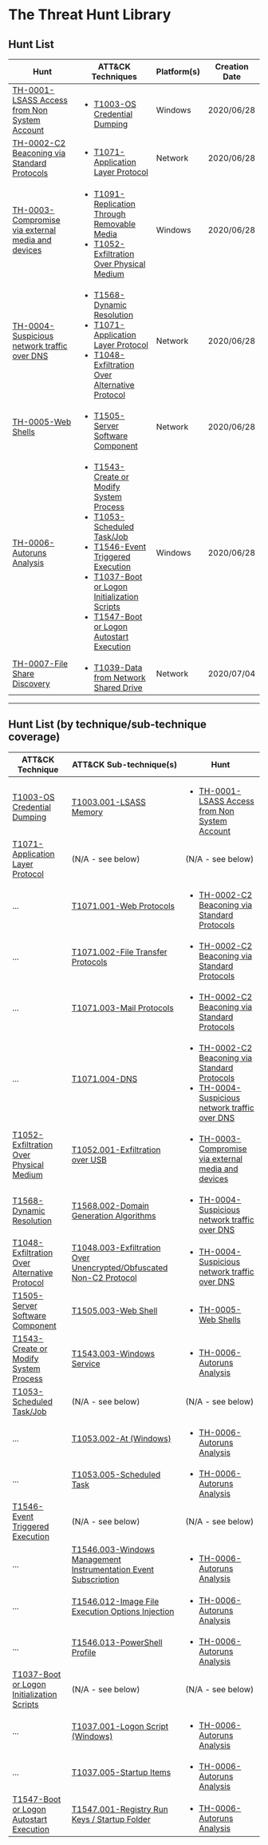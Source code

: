 
# The Threat Hunt Library

## Hunt List

|Hunt|ATT&CK Techniques|Platform(s)|Creation Date|
|---|---|---|---|
|<a href="hunts/TH-0001-LSASS Access from Non System Account.md">TH-0001-LSASS Access from Non System Account</a>|<ul style='margin-bottom: 0;'><li><a href="https://attack.mitre.org/techniques/T1003/">T1003-OS Credential Dumping</a></li></ul>|Windows|2020/06/28|
|<a href="hunts/TH-0002-C2 Beaconing via Standard Protocols.md">TH-0002-C2 Beaconing via Standard Protocols</a>|<ul style='margin-bottom: 0;'><li><a href="https://attack.mitre.org/techniques/T1071/">T1071-Application Layer Protocol</a></li></ul>|Network|2020/06/28|
|<a href="hunts/TH-0003-Compromise via external media and devices.md">TH-0003-Compromise via external media and devices</a>|<ul style='margin-bottom: 0;'><li><a href="https://attack.mitre.org/techniques/T1091/">T1091-Replication Through Removable Media</a></li><li><a href="https://attack.mitre.org/techniques/T1052/">T1052-Exfiltration Over Physical Medium</a></li></ul>|Windows|2020/06/28|
|<a href="hunts/TH-0004-Suspicious network traffic over DNS.md">TH-0004-Suspicious network traffic over DNS</a>|<ul style='margin-bottom: 0;'><li><a href="https://attack.mitre.org/techniques/T1568/">T1568-Dynamic Resolution</a></li><li><a href="https://attack.mitre.org/techniques/T1071/">T1071-Application Layer Protocol</a></li><li><a href="https://attack.mitre.org/techniques/T1048/">T1048-Exfiltration Over Alternative Protocol</a></li></ul>|Network|2020/06/28|
|<a href="hunts/TH-0005-Web Shells.md">TH-0005-Web Shells</a>|<ul style='margin-bottom: 0;'><li><a href="https://attack.mitre.org/techniques/T1505/">T1505-Server Software Component</a></li></ul>|Network|2020/06/28|
|<a href="hunts/TH-0006-Autoruns Analysis.md">TH-0006-Autoruns Analysis</a>|<ul style='margin-bottom: 0;'><li><a href="https://attack.mitre.org/techniques/T1543/">T1543-Create or Modify System Process</a></li><li><a href="https://attack.mitre.org/techniques/T1053/">T1053-Scheduled Task/Job</a></li><li><a href="https://attack.mitre.org/techniques/T1546/">T1546-Event Triggered Execution</a></li><li><a href="https://attack.mitre.org/techniques/T1037/">T1037-Boot or Logon Initialization Scripts</a></li><li><a href="https://attack.mitre.org/techniques/T1547/">T1547-Boot or Logon Autostart Execution</a></li></ul>|Windows|2020/06/28|
|<a href="hunts/TH-0007-File Share Discovery.md">TH-0007-File Share Discovery</a>|<ul style='margin-bottom: 0;'><li><a href="https://attack.mitre.org/techniques/T1039/">T1039-Data from Network Shared Drive</a></li></ul>|Network|2020/07/04|

---
## Hunt List (by technique/sub-technique coverage)

|ATT&CK Technique|ATT&CK Sub-technique(s)|Hunt|
|---|---|---|
|[T1003-OS Credential Dumping](https://attack.mitre.org/techniques/T1003/)|[T1003.001-LSASS Memory](https://attack.mitre.org/techniques/T1003/001/)|<ul style='margin-bottom: 0;'><li><a href="hunts/TH-0001-LSASS Access from Non System Account.md">TH-0001-LSASS Access from Non System Account</a></li></ul>|
|[T1071-Application Layer Protocol](https://attack.mitre.org/techniques/T1071/)|(N/A - see below)|(N/A - see below)|
|...|[T1071.001-Web Protocols](https://attack.mitre.org/techniques/T1071/001/)|<ul style='margin-bottom: 0;'><li><a href="hunts/TH-0002-C2 Beaconing via Standard Protocols.md">TH-0002-C2 Beaconing via Standard Protocols</a></li></ul>|
|...|[T1071.002-File Transfer Protocols](https://attack.mitre.org/techniques/T1071/002/)|<ul style='margin-bottom: 0;'><li><a href="hunts/TH-0002-C2 Beaconing via Standard Protocols.md">TH-0002-C2 Beaconing via Standard Protocols</a></li></ul>|
|...|[T1071.003-Mail Protocols](https://attack.mitre.org/techniques/T1071/003/)|<ul style='margin-bottom: 0;'><li><a href="hunts/TH-0002-C2 Beaconing via Standard Protocols.md">TH-0002-C2 Beaconing via Standard Protocols</a></li></ul>|
|...|[T1071.004-DNS](https://attack.mitre.org/techniques/T1071/004/)|<ul style='margin-bottom: 0;'><li><a href="hunts/TH-0002-C2 Beaconing via Standard Protocols.md">TH-0002-C2 Beaconing via Standard Protocols</a></li><li><a href="hunts/TH-0004-Suspicious network traffic over DNS.md">TH-0004-Suspicious network traffic over DNS</a></li></ul>|
|[T1052-Exfiltration Over Physical Medium](https://attack.mitre.org/techniques/T1052/)|[T1052.001-Exfiltration over USB](https://attack.mitre.org/techniques/T1052/001/)|<ul style='margin-bottom: 0;'><li><a href="hunts/TH-0003-Compromise via external media and devices.md">TH-0003-Compromise via external media and devices</a></li></ul>|
|[T1568-Dynamic Resolution](https://attack.mitre.org/techniques/T1568/)|[T1568.002-Domain Generation Algorithms](https://attack.mitre.org/techniques/T1568/002/)|<ul style='margin-bottom: 0;'><li><a href="hunts/TH-0004-Suspicious network traffic over DNS.md">TH-0004-Suspicious network traffic over DNS</a></li></ul>|
|[T1048-Exfiltration Over Alternative Protocol](https://attack.mitre.org/techniques/T1048/)|[T1048.003-Exfiltration Over Unencrypted/Obfuscated Non-C2 Protocol](https://attack.mitre.org/techniques/T1048/003/)|<ul style='margin-bottom: 0;'><li><a href="hunts/TH-0004-Suspicious network traffic over DNS.md">TH-0004-Suspicious network traffic over DNS</a></li></ul>|
|[T1505-Server Software Component](https://attack.mitre.org/techniques/T1505/)|[T1505.003-Web Shell](https://attack.mitre.org/techniques/T1505/003/)|<ul style='margin-bottom: 0;'><li><a href="hunts/TH-0005-Web Shells.md">TH-0005-Web Shells</a></li></ul>|
|[T1543-Create or Modify System Process](https://attack.mitre.org/techniques/T1543/)|[T1543.003-Windows Service](https://attack.mitre.org/techniques/T1543/003/)|<ul style='margin-bottom: 0;'><li><a href="hunts/TH-0006-Autoruns Analysis.md">TH-0006-Autoruns Analysis</a></li></ul>|
|[T1053-Scheduled Task/Job](https://attack.mitre.org/techniques/T1053/)|(N/A - see below)|(N/A - see below)|
|...|[T1053.002-At (Windows)](https://attack.mitre.org/techniques/T1053/002/)|<ul style='margin-bottom: 0;'><li><a href="hunts/TH-0006-Autoruns Analysis.md">TH-0006-Autoruns Analysis</a></li></ul>|
|...|[T1053.005-Scheduled Task](https://attack.mitre.org/techniques/T1053/005/)|<ul style='margin-bottom: 0;'><li><a href="hunts/TH-0006-Autoruns Analysis.md">TH-0006-Autoruns Analysis</a></li></ul>|
|[T1546-Event Triggered Execution](https://attack.mitre.org/techniques/T1546/)|(N/A - see below)|(N/A - see below)|
|...|[T1546.003-Windows Management Instrumentation Event Subscription](https://attack.mitre.org/techniques/T1546/003/)|<ul style='margin-bottom: 0;'><li><a href="hunts/TH-0006-Autoruns Analysis.md">TH-0006-Autoruns Analysis</a></li></ul>|
|...|[T1546.012-Image File Execution Options Injection](https://attack.mitre.org/techniques/T1546/012/)|<ul style='margin-bottom: 0;'><li><a href="hunts/TH-0006-Autoruns Analysis.md">TH-0006-Autoruns Analysis</a></li></ul>|
|...|[T1546.013-PowerShell Profile](https://attack.mitre.org/techniques/T1546/013/)|<ul style='margin-bottom: 0;'><li><a href="hunts/TH-0006-Autoruns Analysis.md">TH-0006-Autoruns Analysis</a></li></ul>|
|[T1037-Boot or Logon Initialization Scripts](https://attack.mitre.org/techniques/T1037/)|(N/A - see below)|(N/A - see below)|
|...|[T1037.001-Logon Script (Windows)](https://attack.mitre.org/techniques/T1037/001/)|<ul style='margin-bottom: 0;'><li><a href="hunts/TH-0006-Autoruns Analysis.md">TH-0006-Autoruns Analysis</a></li></ul>|
|...|[T1037.005-Startup Items](https://attack.mitre.org/techniques/T1037/005/)|<ul style='margin-bottom: 0;'><li><a href="hunts/TH-0006-Autoruns Analysis.md">TH-0006-Autoruns Analysis</a></li></ul>|
|[T1547-Boot or Logon Autostart Execution](https://attack.mitre.org/techniques/T1547/)|[T1547.001-Registry Run Keys / Startup Folder](https://attack.mitre.org/techniques/T1547/001/)|<ul style='margin-bottom: 0;'><li><a href="hunts/TH-0006-Autoruns Analysis.md">TH-0006-Autoruns Analysis</a></li></ul>|
